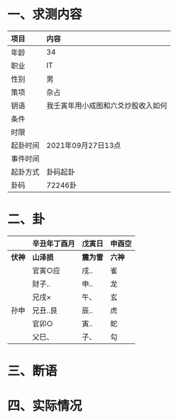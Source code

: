 # 一、求测内容
|项目|内容|
|:-|:-|
|年龄|34|
|职业|IT|
|性别|男|
|策项|杂占|
|钥语|我壬寅年用小成图和六爻炒股收入如何|
|条件||
|时限||
|起卦时间|2021年09月27日13点|
|事件时间||
|起卦方式|卦码起卦|
|卦码|72246卦|

# 二、卦
||辛丑年丁酉月|戊寅日|申酉空|
|:-|:-|:-|:-|
|**伏神**|**山泽损**|**震为雷**|**六神**|
||官寅○应|戌..|雀|
||财子..|申..|龙|
||兄戌×|午、|玄|
|孙申|兄丑..艮|辰..|虎|
||官卯○|寅..|蛇|
||父巳、|子、|勾|


# 三、断语

# 四、实际情况